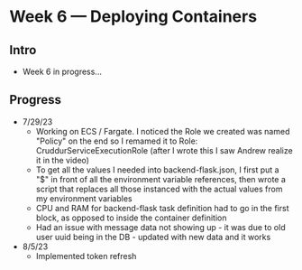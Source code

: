 # Week 6 — Deploying Containers

## Intro
- Week 6 in progress...

## Progress
- 7/29/23
    - Working on ECS / Fargate. I noticed the Role we created was named "Policy" on the end so I remamed it to Role: CruddurServiceExecutionRole (after I wrote this I saw Andrew realize it in the video)
    - To get all the values I needed into backend-flask.json, I first put a "$" in front of all the environment variable references, then wrote a script that replaces all those instanced with the actual values from my environment variables
    - CPU and RAM for backend-flask task definition had to go in the first block, as opposed to inside the container definition
    - Had an issue with message data not showing up - it was due to old user uuid being in the DB - updated with new data and it works
 - 8/5/23
    - Implemented token refresh
